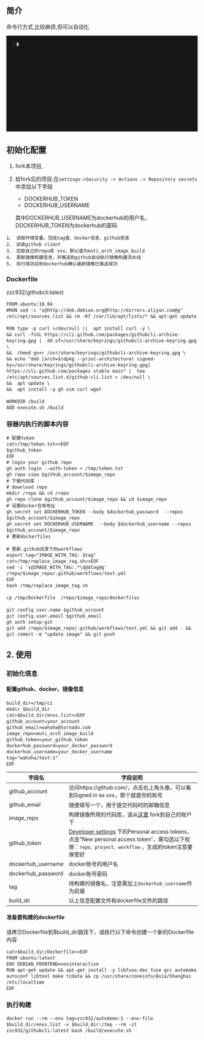 ## 简介
命令行方式,比较麻烦,但可以自动化 
<p>
  <img src="../assets/images/demo.gif?raw=true"  />
</p>

## 初始化配置
1. fork本项目,
2. 给fork后的项目,在`settings->Security -> Actions -> Repository secrets` 中添加以下字段
    - DOCKERHUB_TOKEN
    - DOCKERHUB_USERNAME

   其中DOCKERHUB_USERNAME为dockerhub的用户名，DOCKERHUB_TOKEN为dockerhub的密码


```
1、 读取环境变量，包括tag值、docker信息、github信息
2、 安装github client
3、 拉取自己的repo库 xxx，默认值为muti_arch_image_build
4、 更新镜像构建信息，并推送到github自动执行镜像构建流水线
5、 执行成功后到dockerhub确认最新镜像已推送成功
```


### Dockerfile
zzc932/githubcli:latest
```
FROM ubuntu:18.04
#RUN sed -i "s@http://deb.debian.org@http://mirrors.aliyun.com@g" /etc/apt/sources.list && rm -Rf /var/lib/apt/lists/* && apt-get update

RUN type -p curl >/dev/null ||  apt install curl -y \
&& curl -fsSL https://cli.github.com/packages/githubcli-archive-keyring.gpg |  dd of=/usr/share/keyrings/githubcli-archive-keyring.gpg \
&&  chmod go+r /usr/share/keyrings/githubcli-archive-keyring.gpg \
&& echo "deb [arch=$(dpkg --print-architecture) signed-by=/usr/share/keyrings/githubcli-archive-keyring.gpg] https://cli.github.com/packages stable main" |  tee /etc/apt/sources.list.d/github-cli.list > /dev/null \
&&  apt update \
&&  apt install -y gh vim curl wget 

WORKDIR /build
ADD execute.sh /build
```


### 容器内执行的脚本内容




```
# 配置token
cat>/tmp/token.txt<<EOF
$github_token
EOF
# login your github repo
gh auth login --with-token < /tmp/token.txt
gh repo view $github_account/$image_repo
# 下载代码库
# download repo
mkdir /repo && cd /repo
gh repo clone $github_account/$image_repo && cd $image_repo
# 设置docker仓库地址
gh secret set DOCKERHUB_TOKEN --body $dockerhub_password  --repos $github_account/$image_repo
gh secret set DOCKERHUB_USERNAME  --body $dockerhub_username --repos $github_account/$image_repo
# 更新dockerfiles

# 更新.github目录下的workflows
export tag="IMAGE_WITH_TAG: $tag"
cat>/tmp/replace_image_tag.sh<<EOF
sed -i 's@IMAGE_WITH_TAG:.*\$@$tag@g' /repo/$image_repo/.github/workflows/test.yml
EOF
bash /tmp/replace_image_tag.sh

cp /tmp/Dockerfile  /repo/$image_repo/dockerfiles

git config user.name $github_account
git config user.email $github_email
gh auth setup-git
git add /repo/$image_repo/.github/workflows/test.yml && git add . && git commit -m "update image" && git push
```

## 2. 使用
### 初始化信息

#### 配置github、docker、镜像信息

```
build_dir=/tmp/ci
mkdir $build_dir
cat>$build_dir/envs.list<<EOF
github_account=your_account
github_email=wahaha@tornado.com
image_repo=muti_arch_image_build
github_token=your_github_token
dockerhub_password=your_docker_password
dockerhub_username=your_docker_username
tag="wahaha/test:1"
EOF
```

| 字段名             | 字段说明                                                     |
| ------------------ | ------------------------------------------------------------ |
| github_account     | 访问https://github.com/，点击右上角头像，可以看到Signed in as xxx，那个就是你的账号 |
| github_email       | 随便填写一个，用于提交代码时的邮箱信息                       |
| image_repo         | 构建镜像所用的代码库，请从[这里](https://github.com/tornado404/muti_arch_image_build) fork到自己的账户下 |
| github_token       | [Developer settings](https://github.com/settings/tokens) 下的Personal access tokens，点击”New personal access token“，需勾选以下权限：`repo、project、workflow` ，生成的token注意要保管好 |
| dockerhub_username | docker账号的用户名                                           |
| dockerhub_password | docker账号密码                                               |
| tag                | 待构建的镜像名，注意需加上`dockerhub_username`作为前缀       |
| build_dir          | 以上信息配置文件和dockerfile文件的路径                       |



#### 准备要构建的dockerfile

请拷贝Dockerfile到$build_dir路径下，或执行以下命令创建一个新的Dockerfile内容

```
cat>$build_dir/Dockerfile<<EOF
FROM ubuntu:latest
ENV DEBIAN_FRONTEND=noninteractive
RUN apt-get update && apt-get install -y libfuse-dev fuse gcc automake autoconf libtool make tzdata && cp /usr/share/zoneinfo/Asia/Shanghai /etc/localtime
EOF
```

### 执行构建

```
docker run --rm --env tag=zzc932/autodemo:1 --env-file $build_dir/envs.list -v $build_dir:/tmp --rm -it zzc932/githubcli:latest bash /build/execute.sh
```


